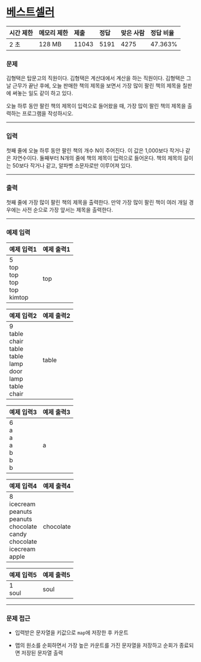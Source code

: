 # [베스트셀러](https://www.acmicpc.net/problem/1302)

<div align = center>

| 시간 제한 | 메모리 제한 | 제출  | 정답 | 맞은 사람 | 정답 비율 |
| :-------- | :---------- | :---- | :--- | :-------- | :-------- |
| 2 초      | 128 MB      | 11043 | 5191 | 4275      | 47.363%   |

</div>

### 문제

김형택은 탑문고의 직원이다. 김형택은 계산대에서 계산을 하는 직원이다. 김형택은 그날 근무가 끝난 후에, 오늘 판매한 책의 제목을 보면서 가장 많이 팔린 책의 제목을 칠판에 써놓는 일도 같이 하고 있다.

오늘 하루 동안 팔린 책의 제목이 입력으로 들어왔을 때, 가장 많이 팔린 책의 제목을 출력하는 프로그램을 작성하시오.

---

### 입력

첫째 줄에 오늘 하루 동안 팔린 책의 개수 N이 주어진다. 이 값은 1,000보다 작거나 같은 자연수이다. 둘째부터 N개의 줄에 책의 제목이 입력으로 들어온다. 책의 제목의 길이는 50보다 작거나 같고, 알파벳 소문자로만 이루어져 있다.

---

### 출력

첫째 줄에 가장 많이 팔린 책의 제목을 출력한다. 만약 가장 많이 팔린 책이 여러 개일 경우에는 사전 순으로 가장 앞서는 제목을 출력한다.

---

### 예제 입력

| 예제 입력1                                   | 예제 출력1 |
| :------------------------------------------- | :--------- |
| 5<br/>top<br/>top<br/>top<br/>top<br/>kimtop | top        |

| 예제 입력2                                                                               | 예제 출력2 |
| :--------------------------------------------------------------------------------------- | :--------- |
| 9<br/>table<br/>chair<br/>table<br/>table<br/>lamp<br/>door<br/>lamp<br/>table<br/>chair | table      |

| 예제 입력3                            | 예제 출력3 |
| :------------------------------------ | :--------- |
| 6<br/>a<br/>a<br/>a<br/>b<br/>b<br/>b | a          |

| 예제 입력4                                                                                          | 예제 출력4 |
| :-------------------------------------------------------------------------------------------------- | :--------- |
| 8<br/>icecream<br/>peanuts<br/>peanuts<br/>chocolate<br/>candy<br/>chocolate<br/>icecream<br/>apple | chocolate  |

| 예제 입력5 | 예제 출력5 |
| :--------- | :--------- |
| 1<br/>soul | soul       |

---

### 문제 접근

  - 입력받은 문자열을 키값으로 `map`에 저장한 후 카운트
  
  - 맵의 원소를 순회하면서 가장 높은 카운트를 가진 문자열을 저장하고 순회가 종료되면 저장된 문자열 출력